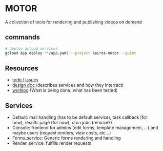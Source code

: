 # MOTOR
A collection of tools for rendering and publishing videos on demand

## commands
```bash
# deploy gcloud services
gcloud app deploy **/app.yaml --project kairos-motor --quiet
```

## Resources
- [todo / issues](https://github.com/bgirschig/MOTOR/issues)
- [design doc][0] (describes services and how they interract)
- [worklog][1] (What is being done, what has been tested)

## Services
- Default: mail handling (has to be default service), task callback (for now),
results page (for now), cron jobs (remove?)
- Console: frontend for admins (edit forms, template management, ...) and maybe
users (request renders, view costs, etc...)
- Forms_service: Generic forms rendering and handling
- Render_service: fulfills render requests

[0]: https://docs.google.com/document/d/1xDYAMEzK8IDPYILng-kyA15-Khsxr7HlmrzoduTy7lk/edit
[1]: https://docs.google.com/document/d/1JxtRm9Li2JE2ljsibqDyBK7jtxVXf5vXMHP_Een1Uy0/edit